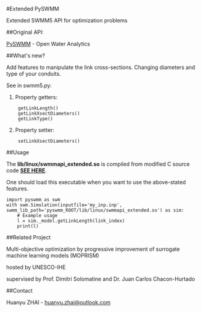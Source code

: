 #Extended PySWMM

Extended SWMM5 API for optimization problems

##Original API: 

[PySWMM](https://github.com/OpenWaterAnalytics/pyswmm) - Open Water Analytics 


##What's new? 

Add features to manipulate the link cross-sections. Changing diameters and type of your conduits. 

See in swmm5.py: 

1. Property getters:

		getLinkLength()
		getLinkXsectDiameters()
		getLinkType()

2. Property setter:

		setLinkXsectDiameters() 

##Usage 

The **lib/linux/swmmapi_extended.so** is compiled from modified C source code [**SEE HERE**](https://github.com/NikoZHAI/Stormwater-Management-Model). 

One should load this executable when you want to use the above-stated features.

	import pyswmm as swm
	with swm.Simulation(inputfile='my_inp.inp', swmm_lib_path='pyswmm_ROOT/lib/linux/swmmapi_extended.so') as sim:
		# Example usage
		l = sim._model.getLinkLength(link_index)
		print(l)

##Related Project

Multi-objective optimization by progressive improvement of surrogate machine learning models (MOPRISM) 

hosted by UNESCO-IHE 

supervised by Prof. Dimitri Solomatine and Dr. Juan Carlos Chacon-Hurtado

##Contact 

Huanyu ZHAI - huanyu.zhai@outlook.com
